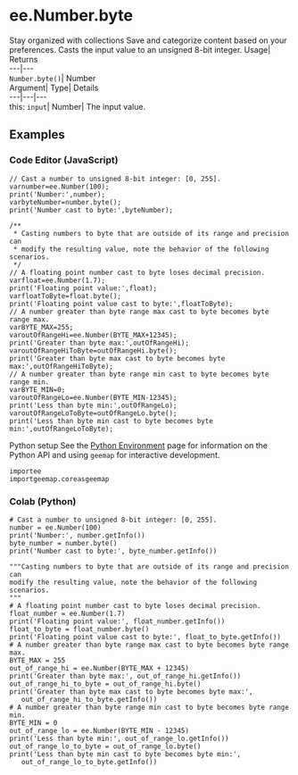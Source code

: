  
#  ee.Number.byte
Stay organized with collections  Save and categorize content based on your preferences. 
Casts the input value to an unsigned 8-bit integer. Usage| Returns  
---|---  
`Number.byte()`| Number  
Argument| Type| Details  
---|---|---  
this: `input`| Number| The input value.  
## Examples
### Code Editor (JavaScript)
```
// Cast a number to unsigned 8-bit integer: [0, 255].
varnumber=ee.Number(100);
print('Number:',number);
varbyteNumber=number.byte();
print('Number cast to byte:',byteNumber);

/**
 * Casting numbers to byte that are outside of its range and precision can
 * modify the resulting value, note the behavior of the following scenarios.
 */
// A floating point number cast to byte loses decimal precision.
varfloat=ee.Number(1.7);
print('Floating point value:',float);
varfloatToByte=float.byte();
print('Floating point value cast to byte:',floatToByte);
// A number greater than byte range max cast to byte becomes byte range max.
varBYTE_MAX=255;
varoutOfRangeHi=ee.Number(BYTE_MAX+12345);
print('Greater than byte max:',outOfRangeHi);
varoutOfRangeHiToByte=outOfRangeHi.byte();
print('Greater than byte max cast to byte becomes byte max:',outOfRangeHiToByte);
// A number greater than byte range min cast to byte becomes byte range min.
varBYTE_MIN=0;
varoutOfRangeLo=ee.Number(BYTE_MIN-12345);
print('Less than byte min:',outOfRangeLo);
varoutOfRangeLoToByte=outOfRangeLo.byte();
print('Less than byte min cast to byte becomes byte min:',outOfRangeLoToByte);
```

Python setup
See the [ Python Environment](https://developers.google.com/earth-engine/guides/python_install) page for information on the Python API and using `geemap` for interactive development.
```
importee
importgeemap.coreasgeemap
```

### Colab (Python)
```
# Cast a number to unsigned 8-bit integer: [0, 255].
number = ee.Number(100)
print('Number:', number.getInfo())
byte_number = number.byte()
print('Number cast to byte:', byte_number.getInfo())

"""Casting numbers to byte that are outside of its range and precision can
modify the resulting value, note the behavior of the following scenarios.
"""
# A floating point number cast to byte loses decimal precision.
float_number = ee.Number(1.7)
print('Floating point value:', float_number.getInfo())
float_to_byte = float_number.byte()
print('Floating point value cast to byte:', float_to_byte.getInfo())
# A number greater than byte range max cast to byte becomes byte range max.
BYTE_MAX = 255
out_of_range_hi = ee.Number(BYTE_MAX + 12345)
print('Greater than byte max:', out_of_range_hi.getInfo())
out_of_range_hi_to_byte = out_of_range_hi.byte()
print('Greater than byte max cast to byte becomes byte max:',
   out_of_range_hi_to_byte.getInfo())
# A number greater than byte range min cast to byte becomes byte range min.
BYTE_MIN = 0
out_of_range_lo = ee.Number(BYTE_MIN - 12345)
print('Less than byte min:', out_of_range_lo.getInfo())
out_of_range_lo_to_byte = out_of_range_lo.byte()
print('Less than byte min cast to byte becomes byte min:',
   out_of_range_lo_to_byte.getInfo())
```

